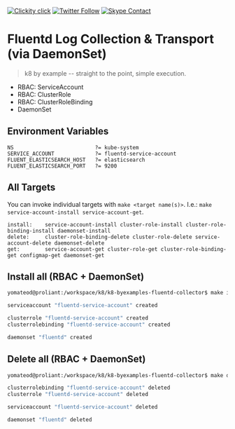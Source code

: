 <!--
#                                 __                 __
#    __  ______  ____ ___  ____ _/ /____  ____  ____/ /
#   / / / / __ \/ __ `__ \/ __ `/ __/ _ \/ __ \/ __  /
#  / /_/ / /_/ / / / / / / /_/ / /_/  __/ /_/ / /_/ /
#  \__, /\____/_/ /_/ /_/\__,_/\__/\___/\____/\__,_/
# /____                     matthewdavis.io, holla!
#
#-->

[![Clickity click](https://img.shields.io/badge/k8s%20by%20example%20yo-limit%20time-ff69b4.svg?style=flat-square)](https://k8.matthewdavis.io)
[![Twitter Follow](https://img.shields.io/twitter/follow/yomateod.svg?label=Follow&style=flat-square)](https://twitter.com/yomateod) [![Skype Contact](https://img.shields.io/badge/skype%20id-appsoa-blue.svg?style=flat-square)](skype:appsoa?chat)

# Fluentd Log Collection & Transport (via DaemonSet)

> k8 by example -- straight to the point, simple execution.

* RBAC: ServiceAccount
* RBAC: ClusterRole
* RBAC: ClusterRoleBinding
* DaemonSet

## Environment Variables

```
NS                          ?= kube-system
SERVICE_ACCOUNT             ?= fluentd-service-account
FLUENT_ELASTICSEARCH_HOST   ?= elasticsearch
FLUENT_ELASTICSEARCH_PORT   ?= 9200
```

## All Targets

You can invoke individual targets with `make <target name(s)>`.
I.e.: `make service-account-install service-account-get`.

```
install:    service-account-install cluster-role-install cluster-role-binding-install daemonset-install
delete:     cluster-role-binding-delete cluster-role-delete service-account-delete daemonset-delete
get:        service-account-get cluster-role-get cluster-role-binding-get configmap-get daemonset-get
```

## Install all (RBAC + DaemonSet)

```sh
yomateod@proliant:/workspace/k8/k8-byexamples-fluentd-collector$ make install

serviceaccount "fluentd-service-account" created

clusterrole "fluentd-service-account" created
clusterrolebinding "fluentd-service-account" created

daemonset "fluentd" created
```

## Delete all (RBAC + DaemonSet)

```sh
yomateod@proliant:/workspace/k8/k8-byexamples-fluentd-collector$ make delete

clusterrolebinding "fluentd-service-account" deleted
clusterrole "fluentd-service-account" deleted

serviceaccount "fluentd-service-account" deleted

daemonset "fluentd" deleted
```

